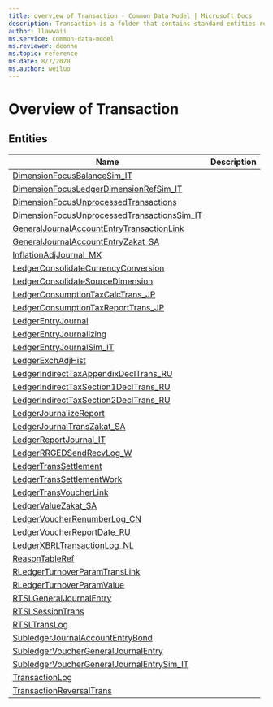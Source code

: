 ```yaml
---
title: overview of Transaction - Common Data Model | Microsoft Docs
description: Transaction is a folder that contains standard entities related to the Common Data Model.
author: llawwaii
ms.service: common-data-model
ms.reviewer: deonhe
ms.topic: reference
ms.date: 8/7/2020
ms.author: weiluo
---
```


# Overview of Transaction


## Entities

|Name|Description|
|---|---|
|[DimensionFocusBalanceSim_IT](DimensionFocusBalanceSim_IT.md)||
|[DimensionFocusLedgerDimensionRefSim_IT](DimensionFocusLedgerDimensionRefSim_IT.md)||
|[DimensionFocusUnprocessedTransactions](DimensionFocusUnprocessedTransactions.md)||
|[DimensionFocusUnprocessedTransactionsSim_IT](DimensionFocusUnprocessedTransactionsSim_IT.md)||
|[GeneralJournalAccountEntryTransactionLink](GeneralJournalAccountEntryTransactionLink.md)||
|[GeneralJournalAccountEntryZakat_SA](GeneralJournalAccountEntryZakat_SA.md)||
|[InflationAdjJournal_MX](InflationAdjJournal_MX.md)||
|[LedgerConsolidateCurrencyConversion](LedgerConsolidateCurrencyConversion.md)||
|[LedgerConsolidateSourceDimension](LedgerConsolidateSourceDimension.md)||
|[LedgerConsumptionTaxCalcTrans_JP](LedgerConsumptionTaxCalcTrans_JP.md)||
|[LedgerConsumptionTaxReportTrans_JP](LedgerConsumptionTaxReportTrans_JP.md)||
|[LedgerEntryJournal](LedgerEntryJournal.md)||
|[LedgerEntryJournalizing](LedgerEntryJournalizing.md)||
|[LedgerEntryJournalSim_IT](LedgerEntryJournalSim_IT.md)||
|[LedgerExchAdjHist](LedgerExchAdjHist.md)||
|[LedgerIndirectTaxAppendixDeclTrans_RU](LedgerIndirectTaxAppendixDeclTrans_RU.md)||
|[LedgerIndirectTaxSection1DeclTrans_RU](LedgerIndirectTaxSection1DeclTrans_RU.md)||
|[LedgerIndirectTaxSection2DeclTrans_RU](LedgerIndirectTaxSection2DeclTrans_RU.md)||
|[LedgerJournalizeReport](LedgerJournalizeReport.md)||
|[LedgerJournalTransZakat_SA](LedgerJournalTransZakat_SA.md)||
|[LedgerReportJournal_IT](LedgerReportJournal_IT.md)||
|[LedgerRRGEDSendRecvLog_W](LedgerRRGEDSendRecvLog_W.md)||
|[LedgerTransSettlement](LedgerTransSettlement.md)||
|[LedgerTransSettlementWork](LedgerTransSettlementWork.md)||
|[LedgerTransVoucherLink](LedgerTransVoucherLink.md)||
|[LedgerValueZakat_SA](LedgerValueZakat_SA.md)||
|[LedgerVoucherRenumberLog_CN](LedgerVoucherRenumberLog_CN.md)||
|[LedgerVoucherReportDate_RU](LedgerVoucherReportDate_RU.md)||
|[LedgerXBRLTransactionLog_NL](LedgerXBRLTransactionLog_NL.md)||
|[ReasonTableRef](ReasonTableRef.md)||
|[RLedgerTurnoverParamTransLink](RLedgerTurnoverParamTransLink.md)||
|[RLedgerTurnoverParamValue](RLedgerTurnoverParamValue.md)||
|[RTSLGeneralJournalEntry](RTSLGeneralJournalEntry.md)||
|[RTSLSessionTrans](RTSLSessionTrans.md)||
|[RTSLTransLog](RTSLTransLog.md)||
|[SubledgerJournalAccountEntryBond](SubledgerJournalAccountEntryBond.md)||
|[SubledgerVoucherGeneralJournalEntry](SubledgerVoucherGeneralJournalEntry.md)||
|[SubledgerVoucherGeneralJournalEntrySim_IT](SubledgerVoucherGeneralJournalEntrySim_IT.md)||
|[TransactionLog](TransactionLog.md)||
|[TransactionReversalTrans](TransactionReversalTrans.md)||
